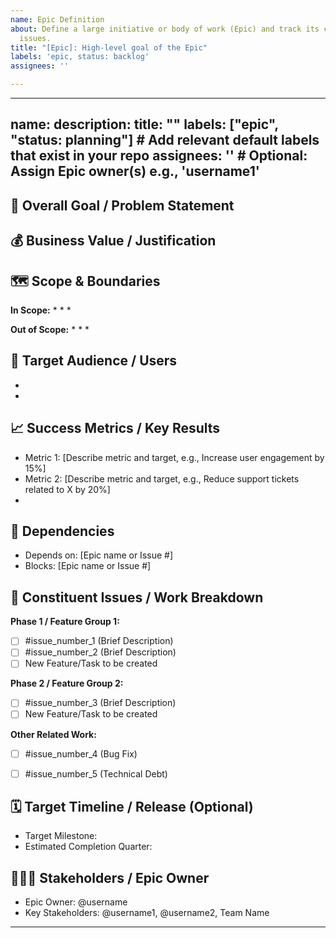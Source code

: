 ```yaml
---
name: Epic Definition
about: Define a large initiative or body of work (Epic) and track its constituent
  issues.
title: "[Epic]: High-level goal of the Epic"
labels: 'epic, status: backlog'
assignees: ''

---
```


---
name: 
description: title: ""
labels: ["epic", "status: planning"] # Add relevant default labels that exist in your repo
assignees: '' # Optional: Assign Epic owner(s) e.g., 'username1'
---

## 🎯 Overall Goal / Problem Statement
## 💰 Business Value / Justification
## 🗺️ Scope & Boundaries
**In Scope:**
*
*
*

**Out of Scope:**
*
*
*


## 👥 Target Audience / Users
*
*


## 📈 Success Metrics / Key Results
* Metric 1: [Describe metric and target, e.g., Increase user engagement by 15%]
* Metric 2: [Describe metric and target, e.g., Reduce support tickets related to X by 20%]
*


## 🔗 Dependencies
* Depends on: [Epic name or Issue #]
* Blocks: [Epic name or Issue #]


## 🧩 Constituent Issues / Work Breakdown
**Phase 1 / Feature Group 1:**
- [ ] #issue_number_1 (Brief Description)
- [ ] #issue_number_2 (Brief Description)
- [ ] New Feature/Task to be created

**Phase 2 / Feature Group 2:**
- [ ] #issue_number_3 (Brief Description)
- [ ] New Feature/Task to be created

**Other Related Work:**
- [ ] #issue_number_4 (Bug Fix)
- [ ] #issue_number_5 (Technical Debt)


## 🗓️ Target Timeline / Release (Optional)
* Target Milestone:
* Estimated Completion Quarter:


## 🧑‍🤝‍🧑 Stakeholders / Epic Owner
* Epic Owner: @username
* Key Stakeholders: @username1, @username2, Team Name

---
